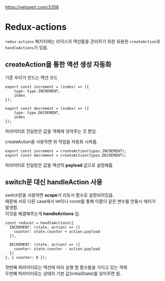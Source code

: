 https://velopert.com/3358

# Redux-actions
```redux-actions``` 패키지에는 리덕스의 액션들을 관리하기 위한 유용한 ```createAction```과 ```handleActions```가 있음.

## createAction을 통한 액션 생성 자동화
기존 우리가 만드는 액션 코드
```
export const increment = (index) => ({
    type: type.INCREMENT,
    index
});

export const decrement = (index) => ({
    type: type.DECREMENT,
    index
});
```
파라미터로 전달받은 값을 객체에 넣어주는 것 뿐임.  

createAction을 사용하면 위 작업을 자동화 시켜줌.
```
export const increment = createAction(types.INCREMENT);
export const decrement = createAction(types.DECREMENT);
```
파라미터로 전달받은 값을 액션의 **payload** 값으로 설정해줌  

## switch문 대신 handleAction 사용
switch문을 사용하면 **scope**가 리듀서 함수로 설정되어있음.  
때문에 서로 다른 case에서 let이나 const를 통해 이름이 같은 변수를 만들시 에러가 발생함.  
이것을 해결해주는게 **handleActions** 임.
```
const reducer = handleActions({
  INCREMENT: (state, action) => ({
    counter: state.counter + action.payload
  }),

  DECREMENT: (state, action) => ({
    counter: state.counter - action.payload
  })
}, { counter: 0 });
```
첫번째 파라미터로는 액션에 따라 실행 할 함수들을 가지고 있는 객체  
두번째 파라미터로는 상태의 기본 값(initialState)를 넣어주면 됨.
